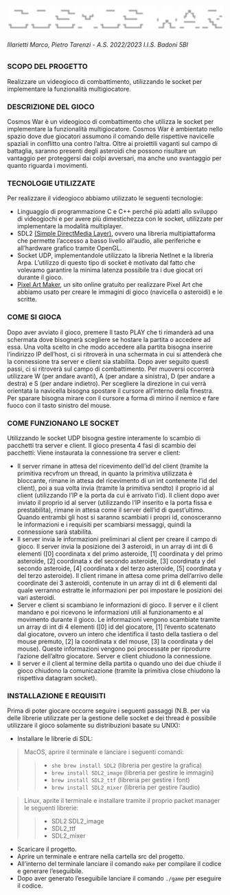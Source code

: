 <img src="resources/img/cosmos-war.png" alt="drawing" width="1000"/>

###### Illarietti Marco, Pietro Tarenzi - A.S. 2022/2023 I.I.S. Badoni 5BI

### SCOPO DEL PROGETTO
Realizzare un videogioco di combattimento, utilizzando le socket per implementare la funzionalità multigiocatore.

### DESCRIZIONE DEL GIOCO
Cosmos War è un videogioco di combattimento che utilizza le socket per implementare la funzionalità multigiocatore. 
Cosmos War è ambientato nello spazio dove due giocatori assumono il comando delle rispettive navicelle spaziali in conflitto una contro l’altra. 
Oltre ai proiettili vaganti sul campo di battaglia, saranno presenti degli asteroidi che possono risultare un vantaggio per proteggersi dai colpi avversari,
ma anche uno svantaggio per quanto riguarda i movimenti.

### TECNOLOGIE UTILIZZATE
Per realizzare il videogioco abbiamo utilizzato le seguenti tecnologie: 
- Linguaggio di programmazione C e C++ perché più adatti
allo sviluppo di videogiochi e per avere più dimestichezza con le socket, utilizzate per implementare la modalità multiplayer. 
- SDL2 [(Simple DirectMedia Layer)](https://www.libsdl.org/), ovvero una libreria multipiattaforma che permette l’accesso a basso livello all’audio,
alle periferiche e all’hardware grafico tramite OpenGL. 
- Socket UDP, implementandole utilizzato la libreria NetInet e la libreria Arpa.
L’utilizzo di questo tipo di socket è motivato dal fatto che volevamo garantire la minima latenza possibile tra i due giocat ori durante il gioco.
- [Pixel Art Maker](https://www.pixilart.com/), un sito online gratuito per realizzare Pixel Art che abbiamo usato per creare le immagini di gioco (navicella o asteroidi) e le scritte.

### COME SI GIOCA
Dopo aver avviato il gioco, premere Il tasto PLAY che ti rimanderà ad una schermata dove bisognerà scegliere se hostare
la partita o accedere ad essa. Una volta scelto in che modo accedere alla partita bisogna inserire l’indirizzo IP dell’host,
ci si ritroverà in una schermata in cui si attenderà che la connessione tra server e client sia stabilita. Dopo aver seguito questi passi,
ci si ritroverà sul campo di combattimento. Per muoversi occorrerà utilizzare W (per andare avanti), A (per andare a sinistra),
D (per andare a destra) e S (per andare indietro). Per scegliere la direzione in cui verrà orientata la navicella bisogna spostare 
il cursore all’interno della finestra. Per sparare bisogna mirare con il cursore a forma di mirino il nemico e fare fuoco con il tasto sinistro del mouse.

### COME FUNZIONANO LE SOCKET
Utilizzando le socket UDP bisogna gestire interamente lo scambio di pacchetti tra server e client. 
Il gioco presenta 4 fasi di scambio dei pacchetti: Viene instaurata la connessione tra server e client:
- Il server rimane in attesa del ricevimento dell’id del client (tramite la primitiva recvfrom un thread, 
in quanto la primitiva utilizzata è bloccante, rimane in attesa del ricevimento di un int contenente l’id del client), 
poi a sua volta invia (tramite la primitiva sendto) il proprio id al client (utilizzando l’IP e la porta da cui è arrivato l’id).
Il client dopo aver inviato il proprio id al server (utilizzando l’IP inserito e la porta fissa e prestabilita), rimane in attesa
come il server dell’id di quest’ultimo. Quando entrambi gli host si saranno scambiati i propri id, conosceranno le informazioni e
i requisiti per scambiarsi messaggi, quindi la connessione sarà stabilita. 
- Il server invia le informazioni preliminari al client per creare il campo di gioco. Il server invia la posizione dei 3 asteroidi, in un array di int di 6 elementi 
([0] coordinata x del primo asteroide, [1] coordinata y del primo asteroide, [2] coordinata x del secondo asteroide,
[3] coordinata y del secondo asteroide, [4] coordinata x del terzo asteroide, [5] coordinata y del terzo asteroide).
Il client rimane in attesa come prima dell’arrivo delle coordinate dei 3 asteroidi, contenute in un array di int di 6 elementi
dal quale verranno estratte le informazioni per poi impostare le posizioni dei vari asteroidi.
- Server e client si scambiano le informazioni di gioco. Il server e il client mandano e poi ricevono le informazioni utili al funzionamento e al movimento durante il gioco.
Le informazioni vengono scambiate tramite un array di int di 4 elementi ([0] id del giocatore, [1] l’evento scatenato dal giocatore,
ovvero un intero che identifica il tasto della tastiera o del mouse premuto, [2] la coordinata x del mouse, [3] la coordinata y del mouse).
Queste informazioni vengono poi processate per riprodurre l’azione dell’altro giocatore. Server e client chiudono la connessione.
- Il server e il client al termine della partita o quando uno dei due chiude il gioco chiudono la comunicazione (tramite la primitiva close chiudono la rispettiva datagram socket).

### INSTALLAZIONE E REQUISITI

Prima di poter giocare occorre seguire i seguenti passaggi (N.B. per via delle librerie utilizzate per la gestione delle socket e dei thread
è possibile utilizzare il gioco solamente su distribuzioni basate su UNIX):

- Installare le librerie di SDL: 
> MacOS, aprire il terminale e lanciare i seguenti comandi:
>> - ```she brew install SDL2```
(libreria per gestire la grafica)
>> - ```brew install SDL2_image``` (libreria per gestire le immagini)
>> - ```brew install SDL2_ttf``` (libreria per gestire i font)
>> - ```brew install SDL2_mixer``` (libreria per gestire l’audio)

> Linux, aprite il terminale e installare tramite il proprio packet manager le seguenti librerie:
>> - SDL2 SDL2_image 
>> - SDL2_ttf 
>> - SDL2_mixer 

- Scaricare il progetto.
- Aprire un terminale e entrare nella cartella src del progetto.
- All’interno del terminale lanciare il comando ```make``` per compilare il codice e generare l’eseguibile. 
- Dopo aver generato l’eseguibile lanciare il comando ```./game``` per eseguire il codice.
